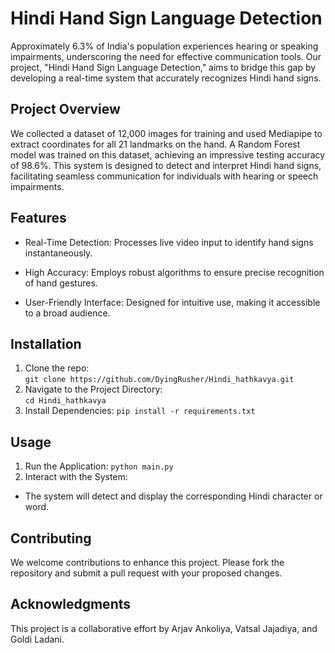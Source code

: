 # Hindi Hand Sign Language Detection

Approximately 6.3% of India's population experiences hearing or speaking impairments, underscoring the need for effective communication tools. Our project, "Hindi Hand Sign Language Detection," aims to bridge this gap by developing a real-time system that accurately recognizes Hindi hand signs.

## Project Overview

We collected a dataset of 12,000 images for training and used Mediapipe to extract coordinates for all 21 landmarks on the hand. A Random Forest model was trained on this dataset, achieving an impressive testing accuracy of 98.6%. This system is designed to detect and interpret Hindi hand signs, facilitating seamless communication for individuals with hearing or speech impairments.

## Features

* Real-Time Detection: Processes live video input to identify hand signs instantaneously.

* High Accuracy: Employs robust algorithms to ensure precise recognition of hand gestures.

* User-Friendly Interface: Designed for intuitive use, making it accessible to a broad audience.

## Installation

1. Clone the repo:   
   `git clone https://github.com/DyingRusher/Hindi_hathkavya.git`  
2. Navigate to the Project Directory:  
   `cd Hindi_hathkavya`  
3. Install Dependencies:
   `pip install -r requirements.txt`

   
## Usage  

1. Run the Application:
   `python main.py`
2. Interact with the System:
* The system will detect and display the corresponding Hindi character or word.

## Contributing  

We welcome contributions to enhance this project. Please fork the repository and submit a pull request with your proposed changes.  

## Acknowledgments    

This project is a collaborative effort by Arjav Ankoliya, Vatsal Jajadiya, and Goldi Ladani.

   
   


